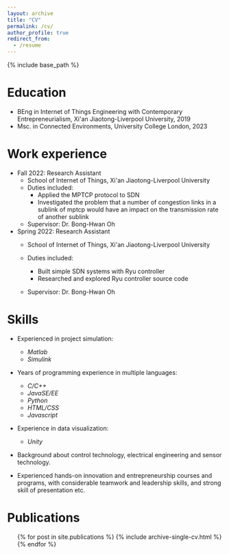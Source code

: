 ```yaml
---
layout: archive
title: "CV"
permalink: /cv/
author_profile: true
redirect_from:
  - /resume
---
```


{% include base_path %}

Education
======
* BEng in  Internet of Things Engineering with Contemporary Entrepreneurialism, Xi'an Jiaotong-Liverpool University, 2019
* Msc. in Connected Environments, University College London, 2023

Work experience
======
* Fall 2022: Research Assistant
  * School of Internet of Things, Xi'an Jiaotong-Liverpool University
  * Duties included: 
    * Applied the MPTCP protocol to SDN
    * Investigated the problem that a number of congestion links in a sublink of mptcp would have an impact on the transmission rate of  another sublink
  * Supervisor: Dr. Bong-Hwan Oh
* Spring 2022: Research Assistant
  * School of Internet of Things, Xi'an Jiaotong-Liverpool University
  * Duties included:
    * Built simple SDN systems with Ryu controller
    * Researched and explored Ryu controller source code
  
  * Supervisor: Dr. Bong-Hwan Oh
  
Skills
======
* Experienced in project simulation: 
  * <I>Matlab</I>
  * <I>Simulink</I>
* Years of programming experience in multiple languages:
  * <I>C/C++</I>
  * <I>JavaSE/EE</I>
  * <I>Python</I>
  * <I>HTML/CSS</I>
  * <I>Javascript</I>
* Experience in data visualization: 
  * <I>Unity</I>

* Background about control technology, electrical engineering and sensor technology.
  
* Experienced hands-on innovation and entrepreneurship courses and programs, with considerable teamwork and leadership skills,  and strong skill of presentation etc.

Publications
======
  <ul>{% for post in site.publications %}
    {% include archive-single-cv.html %}
  {% endfor %}</ul>